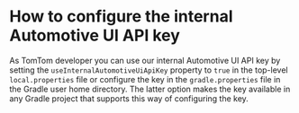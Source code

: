 # How to configure the internal Automotive UI API key

As TomTom developer you can use our internal Automotive UI API key by setting the
`useInternalAutomotiveUiApiKey` property to `true` in the top-level `local.properties` file or
configure the key in the `gradle.properties` file in the Gradle user home directory. The latter
option makes the key available in any Gradle project that supports this way of configuring the key.
